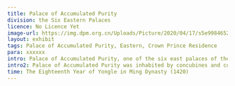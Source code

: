 ```yaml
---
title: Palace of Accumulated Purity
division: the Six Eastern Palaces
licence: No Licence Yet
image-url: https://img.dpm.org.cn/Uploads/Picture/2020/04/17/s5e99846521e48.jpg
layout: exhibit
tags: Palace of Accumulated Purity, Eastern, Crown Prince Residence
para: xxxxxx
intro: Palace of Accumulated Purity, one of the six east palaces of the inner court. It was built in the 18th year of Yongle in Ming Dynasty (1420). It was called Xianyang Palace at the beginning of the Ming Dynasty. In the 14th year of Jiajing in Ming Dynasty (1535), it was renamed Palace of Accumulated Purity. In the fifth year of Longqing (1571), the front hall of Palace of Accumulated Purity was changed to Xinglong Palace and the back hall. Said the Palace of Saints, the residence of the crown prince, later called Palace of Accumulated Purity. The Qing Dynasty used the old name of the Ming Dynasty and was rebuilt in the 12th year of Shunzhi (1655), and later in the 11th year of Daoguang (1831), the 13th year of Tongzhi (1874), the 16th year of Guangxu (1890), and the 20th year of Guangxu It was repaired many times in three years (1897). In the late Qing Dynasty, a hanging flower gate and a verandah were added to the palace gates.
intro2: Palace of Accumulated Purity was inhabited by concubines and concubines in the Ming Dynasty and was once the womb of the emperor. In the Qing Dynasty, it was the residence of the concubine. When the Qing Emperor Xianfeng Yipai lived here when he was young, the imperial concubine of Daoguang, the mother of Prince Gong Yixin, also lived in this palace and raised Yipai on her behalf. Emperor Xiaozhenxian, Emperor Xianfeng, lived in Palace of Accumulated Purity since entering the palace until his death in the seventh year of Guangxu (1881).
time: The Eighteenth Year of Yongle in Ming Dynasty (1420)
---
```


